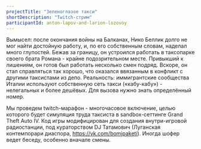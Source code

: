 ```yaml
---
projectTitle: "Зеленоглазое такси"
shortDescription: "Twitch-стрим"
participantId: anton-lapov-and-larion-lozovoy
---
```


Вымысел: после окончания войны на Балканах, Нико Беллик долго не мог найти достойную работу, и, по его собственным словам, наделал много глупостей. Бежав за границу, он устроился работать в таксопарке своего брата Романа - крайне подозрительном месте. Привыкший к лишениям, он готов был работать несколько смен подряд. Вскоре, он стал справляться так хорошо, что оказался ввязанным в конфликт с другими таксистами из депо. Реальность: иммигрантские сообщества Италии используют собственную сеть такси («кабу-кабу») - нелегальных и более дешёвых. Для вызова нужно знать определённый номер.

Мы проведем twitch-марафон - многочасовое включение, целью которого будет симуляция труда таксиста в sandbox-сеттинге Grand Theft Auto IV. Код игры модифицирован для создания внутри-игровой радиостанции, под кураторством DJ Татамович (Луганская контемпорари диаспора, https://vk.com/bomjpaketi). Иногда шофер ведет беседу, особенно вначале смены.
